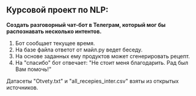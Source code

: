 ## Курсовой проект по NLP: 
**Создать разговорный чат-бот в Телеграм, который мог бы распознавать несколько интентов.**

1. Бот сообщает текущее время.
2. На базе файла ответот от майл.ру ведет беседу.
3. На основе заданных ему продуктов может сгенерировать рецепт.
4. На "спасибо" бот отвечает: "Не стоит меня благодарить. Рад был Вам помочь!"

Датасеты "Otvety.txt" и "all_recepies_inter.csv" взяты из открытых источников.
